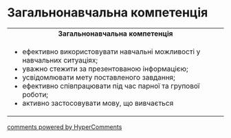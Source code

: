 <div id="hypercomments_widget" class="js-hypercomments-widget invisible"></div>

# Загальнонавчальна компетенція

<table>
  <tr>
    <td align="center"><b>Загальнонавчальна компетенція</b></td>
  </tr>
<td style="vertical-align:top !important;">
<ul>
<li>ефективно використовувати навчальні можливості у навчальних ситуаціях;</li>
<li>уважно стежити за презентованою інформацією;</li>
<li>усвідомлювати мету поставленого завдання;</li>
<li>ефективно співпрацювати під час парної та групової роботи;</li>
<li>активно застосовувати мову, що вивчається</li>
</ul>
</td>
</table>

<div class="js-hypercomments-container">
    <a href="http://hypercomments.com" class="hc-link" title="comments widget">comments powered by HyperComments</a>
</div>